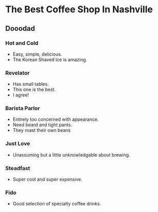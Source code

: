# The Best Coffee Shop In Nashville
Dooodad
---

### Hot and Cold
 - Easy, simple, delicious. 
 - The Korean Shaved Ice is amazing. 

### Revelator
 - Has small tables. 
 - This one is the best. 
 - I agree!

### Barista Parlor
 - Entirely too concerned with appearance. 
 - Need beard and tight pants. 
 - They roast their own beans

### Just Love
 - Unassuming but a little unknowledgable about brewing. 

### Steadfast
 - Super cool and super expensive. 

### Fido
 - Good selection of specialty coffee drinks.
